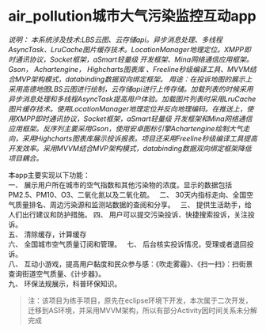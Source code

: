 # air_pollution城市大气污染监控互动app

*说明： 本系统涉及技术:LBS云图、云存储api。异步消息处理、多线程AsyncTask、LruCache图片缓存技术。LocationManager地理定位。XMPP即时通讯协议，Socket框架，aSmart轻量级 开发框架、Mina网络通信应用框架。 Gson， Achartengine，  Highcharts图表库 、Freeline秒级编译工具、MVVM结合MVP架构模式，databinding数据双向绑定框架。*
*用途：在投诉地图的展示上采用高德地图LBS云图进行绘制，云存储api进行上传存储。加载列表的时候采用异步消息处理和多线程AsyncTask提高用户体验。加载图片列表时采用LruCache图片缓存技术。使用LocationManager地理定位并反向地理编码。在推送上，使用XMPP即时通讯协议，Socket框架，aSmart轻量级 开发框架和Mina网络通信应用框架。反序列主要采用Gson，使用安卓图标引擎Achartengine绘制大气走向，采用Highcharts图表库展示投诉报表。项目还采用Freeline秒级编译工具提高开发效率。采用MVVM结合MVP架构模式，databinding数据双向绑定框架降低项目耦合。*

本app主要实现以下功能：  
一、	展示用户所在城市的空气指数和其他污染物的浓度。显示的数据包括PM2.5、PM10、O3、二氧化氮以及二氧化硫。  
二、	30天内指标走向、全国空气质量排名、周边污染源和监测站数据的查阅和分享。  
三、	提供生活助手，给人们出行建议和防护措施。
四、	用户可以提交污染投诉、快捷搜索投诉，关注投诉。  
五、	清除缓存，计算缓存  
六、	全国城市空气质量订阅和管理。  
七、	后台核实投诉情况，受理或者退回投诉。  
八、	互动小游戏，提高用户黏度和民众参与感：《吹走雾霾》、《扫一扫》：扫街景查询街道空气质量、《计步器》。  
九、	环保法规展示，科普环保知识。 

>注：该项目为练手项目，原先在eclipse环境下开发，本次属于二次开发，迁移到AS环境，并采用MVVM架构，所以有部分Activity因时间关系未分解完成
